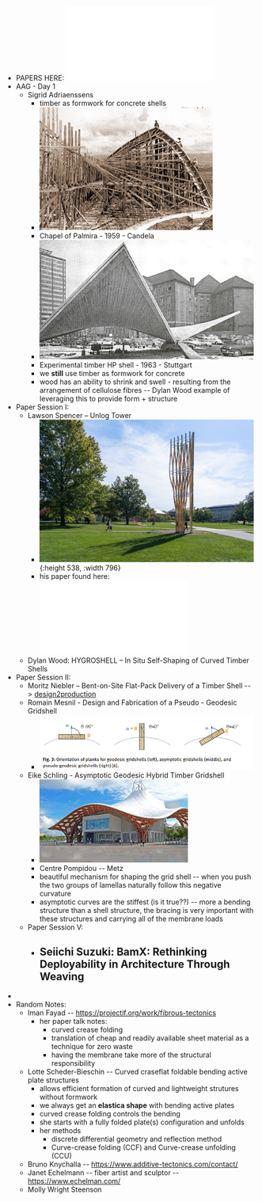 - PAPERS HERE: ![10.1515_9783111162683.pdf](../assets/10.1515_9783111162683_1696581160222_0.pdf)
- AAG - Day 1
	- Sigrid Adriaenssens
		- timber as formwork for concrete shells
		- ![higlesia2.jpg](../assets/higlesia2_1696581245832_0.jpg)
		- Chapel of Palmira - 1959 - Candela
		- ![Experimental-timber-HP-shell-span-l-150-m-in-front-of-Stuttgart-University-1963-2_W640.jpg](../assets/Experimental-timber-HP-shell-span-l-150-m-in-front-of-Stuttgart-University-1963-2_W640_1696581328267_0.jpg)
		- Experimental timber HP shell - 1963 - Stuttgart
		- we **still** use timber as formwork for concrete
		- wood has an ability to shrink and swell - resulting from the arrangement of cellulose fibres -- Dylan Wood example of leveraging this to provide form + structure
- Paper Session I:
	- Lawson Spencer – Unlog Tower
		- ![Unlog_Tower__9_.jpg](../assets/Unlog_Tower_9_1696580771945_0.jpg){:height 538, :width 796}
		- his paper found here: ![10.1515_9783111162683-003.pdf](../assets/10.1515_9783111162683-003_1696580815506_0.pdf)
	- Dylan Wood: HYGROSHELL – In Situ Self-Shaping of Curved Timber Shells
- Paper Session II:
	- Moritz Niebler – Bent-on-Site Flat-Pack Delivery of a Timber Shell --> [design2production](https://www.designtoproduction.com/en/)
	- Romain Mesnil - Design and Fabrication of a Pseudo - Geodesic Gridshell
		- ![image.png](../assets/image_1696587493915_0.png)
	- Eike Schling - Asymptotic Geodesic Hybrid Timber Gridshell
		- ![Untitled.jpg](../assets/Untitled_1696587804458_0.jpg)
		- Centre Pompidou -- Metz
		- beautiful mechanism for shaping the grid shell -- when you push the two groups of lamellas naturally follow this negative curvature
		- asymptotic curves are the stiffest (is it true??) -- more a bending structure than a shell structure, the bracing is very important with these structures and carrying all of the membrane loads
	- Paper Session V:
		- Seiichi Suzuki: BamX: Rethinking Deployability in Architecture Through Weaving
			-
-
- Random Notes:
	- Iman Fayad -- https://projectif.org/work/fibrous-tectonics
		- her paper talk notes:
			- curved crease folding
			- translation of cheap and readily available sheet material as a technique for zero waste
			- having the membrane take more of the structural responsibility
	- Lotte Scheder-Bieschin -- Curved craseflat foldable bending active plate structures
		- allows efficient formation of curved and lightweight strutures without formwork
		- we always get an **elastica shape** with bending active plates
		- curved crease folding controls the bending
		- she starts with a fully folded plate(s) configuration and unfolds
		- her methods
			- discrete differential geometry and reflection method
			- Curve-crease folding (CCF) and Curve-crease unfolding (CCU)
	- Bruno Knychalla -- https://www.additive-tectonics.com/contact/
	- Janet Echelmann -- fiber artist and sculptor -- https://www.echelman.com/
	- Molly Wright Steenson